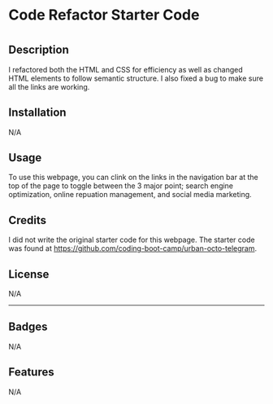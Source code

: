 # Code Refactor Starter Code
# <Horesion-Marketing-Company-Wepage>

## Description

I refactored both the HTML and CSS for efficiency as well as changed HTML elements to follow semantic structure.  I also fixed a bug to make sure all the links are working.


## Installation

N/A
## Usage

To use this webpage, you can clink on the links in the navigation bar at the top of the page to toggle between the 3 major point; search engine optimization, online repuation management, and social media marketing.



## Credits
I did not write the original starter code for this webpage. The starter code was found at https://github.com/coding-boot-camp/urban-octo-telegram.
## License

N/A

---


## Badges

N/A

## Features

N/A



